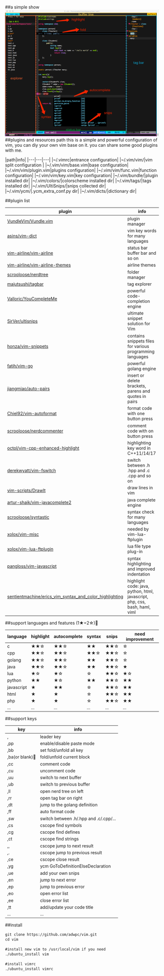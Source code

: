 ##a simple show
![vim](./vim.png)
##plugins and resources path
this is a simple and powerful configuration of vim, you can diy your own vim base on it.
you can share some good plugins with me.

|path|info|
|---|---|---|
|~/.vimrc|entrance configuration|
|~/.vim/vim/|vim split configuration |
|~/.vim/vim/base.vim|base configuration|
|~/.vim/vim/plugin.vim|plugins configuration|
|~/.vim/vim/func.vim|function configuration|
|~/.vim/vim/key.vim|key configuration|
|~/.vim/bundle/|plugin installed dir|
|~/.vim/colors/|colorscheme installed dir|
|~/.vim/tags/|tags installed dir|
|~/.vim/UltiSnips/|snips collected dir|
|~/.vim/ycm/|.ycm\_extra\_conf.py dir|
|~/.vim/dicts/|dictionary dir|

##plugin list

|plugin|info|
|---|---|
|[VundleVim/Vundle.vim](https://github.com/VundleVim/Vundle.vim)|plugin manager|
|[asins/vim-dict](https://github.com/asins/vim-dict)|vim key words for many languages|
|[vim-airline/vim-airline](https://github.com/vim-airline/vim-airline)|status bar buffer bar and so on|
|[vim-airline/vim-airline-themes](https://github.com/vim-airline/vim-airline-themes)|airline themes|
|[scrooloose/nerdtree](https://github.com/scrooloose/nerdtree)|folder manager|
|[majutsushi/tagbar](https://github.com/majutsushi/tagbar)|tag explorer|
|[Valloric/YouCompleteMe](https://github.com/Valloric/YouCompleteMe)|powerful code-completion engine|
|[SirVer/ultisnips](https://github.com/SirVer/ultisnips)|ultimate snippet solution for Vim|
|[honza/vim-snippets](https://github.com/honza/vim-snippets)|contains snippets files for various programming languages|
|[fatih/vim-go](https://github.com/fatih/vim-go)|powerful golang engine|
|[jiangmiao/auto-pairs](https://github.com/jiangmiao/auto-pairs)|insert or delete brackets, parens and quotes in pairs|
|[Chiel92/vim-autoformat](https://github.com/Chiel92/vim-autoformat)|format code with one button press|
|[scrooloose/nerdcommenter](https://github.com/scrooloose/nerdcommenter)|comment code with on button press|
|[octol/vim-cpp-enhanced-highlight](https://github.com/octol/vim-cpp-enhanced-highlight)|highlighting key word in C++11/14/17|
|[derekwyatt/vim-fswitch](https://github.com/derekwyatt/vim-fswitch)|switch between .h .hpp and .c .cpp and so on|
|[vim-scripts/DrawIt](https://github.com/vim-scripts/DrawIt)|draw lines in vim|
|[artur-shaik/vim-javacomplete2](https://github.com/artur-shaik/vim-javacomplete2)|java complete engine|
|[scrooloose/syntastic](https://github.com/scrooloose/syntastic)|syntax check for many languages|
|[xolox/vim-misc](https://github.com/xolox/vim-misc)|needed by vim-lua-ftplugin|
|[xolox/vim-lua-ftplugin](https://github.com/xolox/vim-lua-ftplugin)|lua file type plug-in|
|[pangloss/vim-javascript](https://github.com/pangloss/vim-javascript)|syntax highlighting and improved indentation|
|[sentientmachine/erics_vim_syntax_and_color_highlighting](https://github.com/sentientmachine/erics_vim_syntax_and_color_highlighting)|highlight code: java, python, html, javascript, php, css, bash, haml, viml|

##support languages and features (1★=2☆)

|language|highlight|autocomplete|syntax|snips|need improvement|
|---|---|---|---|---|---|
|c|★★☆|★★☆|★★|★★☆|☆|
|cpp|★★☆|★★☆|★★☆|★★☆|☆|
|golang|★★☆|★★☆|★★|★★☆|☆|
|java|★★☆|★★☆|★★|★★☆|★|
|lua|★☆|★☆|☆|★★☆|★☆|
|python|★★|★☆|★★|★★☆|★★|
|javascript|★|★★|☆|★★☆|★★|
|html|★|★|☆|★★☆|★★|
|php|★|★|☆|★★☆|★★|
|...|...|...|...|...|...|

##support keys

|key|info|
|---|---|
|,|leader key|
|,pp|enable/disable paste mode|
|,bb|set fold/unfold all key|
|,ba(or blank)|fold/unfold current block|
|,cc|comment code|
|,cu|uncomment code|
|,uu|switch to next buffer|
|,ub|switch to previous buffer|
|,ll|open nerd tree on left|
|,rr|open tag bar on right|
|,dt|jump to the golang definition|
|,ff|auto format code|
|,sw|switch between .h/.hpp and .c/.cpp/...|
|,cs|cscope find symbols|
|,cg|cscope find defines|
|,ct|cscope find strings|
|,,|cscope jump to next result|
|,.|cscope jump to previous result|
|,ce|cscope close result|
|,yg|ycm GoToDefinitionElseDeclaration|
|,ue|add your own snips|
|,en|jump to next error|
|,ep|jump to previous error|
|,eo|open error list|
|,ee|close error list|
|,tt|add/update your code title|
|...|...|

##install

	git clone https://github.com/adwpc/vim.git
	cd vim
	
	#install new vim to /usr/local/vim if you need
	./ubuntu_install vim
	
	#install vimrc
	./ubuntu_install vimrc
	